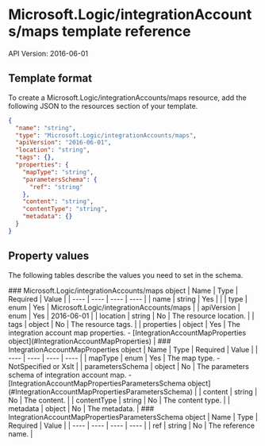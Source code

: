 # Microsoft.Logic/integrationAccounts/maps template reference
API Version: 2016-06-01
## Template format

To create a Microsoft.Logic/integrationAccounts/maps resource, add the following JSON to the resources section of your template.

```json
{
  "name": "string",
  "type": "Microsoft.Logic/integrationAccounts/maps",
  "apiVersion": "2016-06-01",
  "location": "string",
  "tags": {},
  "properties": {
    "mapType": "string",
    "parametersSchema": {
      "ref": "string"
    },
    "content": "string",
    "contentType": "string",
    "metadata": {}
  }
}
```
## Property values

The following tables describe the values you need to set in the schema.

<a id="Microsoft.Logic/integrationAccounts/maps" />
### Microsoft.Logic/integrationAccounts/maps object
|  Name | Type | Required | Value |
|  ---- | ---- | ---- | ---- |
|  name | string | Yes |  |
|  type | enum | Yes | Microsoft.Logic/integrationAccounts/maps |
|  apiVersion | enum | Yes | 2016-06-01 |
|  location | string | No | The resource location. |
|  tags | object | No | The resource tags. |
|  properties | object | Yes | The integration account map properties. - [IntegrationAccountMapProperties object](#IntegrationAccountMapProperties) |


<a id="IntegrationAccountMapProperties" />
### IntegrationAccountMapProperties object
|  Name | Type | Required | Value |
|  ---- | ---- | ---- | ---- |
|  mapType | enum | Yes | The map type. - NotSpecified or Xslt |
|  parametersSchema | object | No | The parameters schema of integration account map. - [IntegrationAccountMapPropertiesParametersSchema object](#IntegrationAccountMapPropertiesParametersSchema) |
|  content | string | No | The content. |
|  contentType | string | No | The content type. |
|  metadata | object | No | The metadata. |


<a id="IntegrationAccountMapPropertiesParametersSchema" />
### IntegrationAccountMapPropertiesParametersSchema object
|  Name | Type | Required | Value |
|  ---- | ---- | ---- | ---- |
|  ref | string | No | The reference name. |

